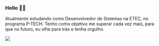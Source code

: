 
### Hello 🧙‍♂️

Atualmente estudando como Desenvolvedor de Sistemas na ETEC, no programa P-TECH. Tenho como objetivo me superar cada vez mais, para que no futuro, eu olhe para trás e tenha orgulho.

<p align="left">
  <a href="https://www.linkedin.com/in/danillucruz/" alt="Linkedin">
    <img src="https://img.shields.io/badge/-Linkedin-13293d?style=for-the-badge&logo=Linkedin&logoColor=FFFFFF&link=https://www.linkedin.com/in/danillucruz"/>
  </a>
</p>
